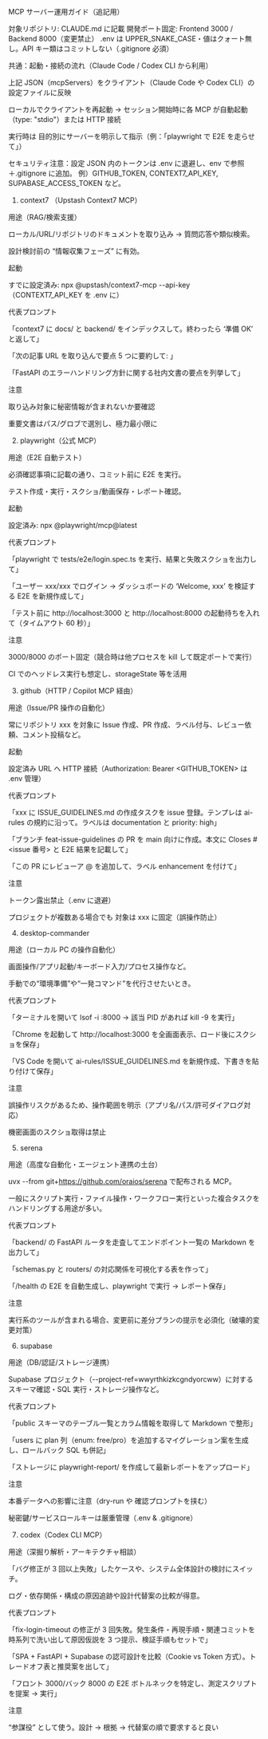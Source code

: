 MCP サーバー運用ガイド（追記用）

対象リポジトリ: CLAUDE.md に記載
開発ポート固定: Frontend 3000 / Backend 8000（変更禁止）
.env は UPPER_SNAKE_CASE・値はクォート無し。API キー類はコミットしない（.gitignore 必須）

共通：起動・接続の流れ（Claude Code / Codex CLI から利用）

上記 JSON（mcpServers）をクライアント（Claude Code や Codex CLI）の設定ファイルに反映

ローカルでクライアントを再起動 → セッション開始時に各 MCP が自動起動（type: "stdio"）または HTTP 接続

実行時は 目的別にサーバーを明示して指示（例：「playwright で E2E を走らせて」）

セキュリティ注意：設定 JSON 内のトークンは .env に退避し、env で参照＋.gitignore に追加。
例）GITHUB_TOKEN, CONTEXT7_API_KEY, SUPABASE_ACCESS_TOKEN など。

1. context7 （Upstash Context7 MCP）

用途（RAG/検索支援）

ローカル/URL/リポジトリのドキュメントを取り込み → 質問応答や類似検索。

設計検討前の “情報収集フェーズ” に有効。

起動

すでに設定済み: npx @upstash/context7-mcp --api-key <KEY>（CONTEXT7_API_KEY を .env に）

代表プロンプト

「context7 に docs/ と backend/ をインデックスして。終わったら ‘準備 OK’ と返して」

「次の記事 URL を取り込んで要点 5 つに要約して: <URL>」

「FastAPI のエラーハンドリング方針に関する社内文書の要点を列挙して」

注意

取り込み対象に秘密情報が含まれないか要確認

重要文書はパス/グロブで選別し、極力最小限に

2. playwright（公式 MCP）

用途（E2E 自動テスト）

必須確認事項に記載の通り、コミット前に E2E を実行。

テスト作成・実行・スクショ/動画保存・レポート確認。

起動

設定済み: npx @playwright/mcp@latest

代表プロンプト

「playwright で tests/e2e/login.spec.ts を実行、結果と失敗スクショを出力して」

「ユーザー xxx/xxx でログイン → ダッシュボードの ‘Welcome, xxx’ を検証する E2E を新規作成して」

「テスト前に http://localhost:3000
と http://localhost:8000
の起動待ちを入れて（タイムアウト 60 秒）」

注意

3000/8000 のポート固定（競合時は他プロセスを kill して既定ポートで実行）

CI でのヘッドレス実行も想定し、storageState 等を活用

3. github（HTTP / Copilot MCP 経由）

用途（Issue/PR 操作の自動化）

常にリポジトリ xxx を対象に Issue 作成、PR 作成、ラベル付与、レビュー依頼、コメント投稿など。

起動

設定済み URL へ HTTP 接続（Authorization: Bearer <GITHUB_TOKEN> は .env 管理）

代表プロンプト

「xxx に ISSUE_GUIDELINES.md の作成タスクを issue 登録。テンプレは ai-rules の規約に沿って。ラベルは documentation と priority: high」

「ブランチ feat-issue-guidelines の PR を main 向けに作成。本文に Closes #<issue 番号> と E2E 結果を記載して」

「この PR にレビューア @<member> を追加して、ラベル enhancement を付けて」

注意

トークン露出禁止（.env に退避）

プロジェクトが複数ある場合でも 対象は xxx に固定（誤操作防止）

4. desktop-commander

用途（ローカル PC の操作自動化）

画面操作/アプリ起動/キーボード入力/プロセス操作など。

手動での“環境準備”や“一発コマンド”を代行させたいとき。

代表プロンプト

「ターミナルを開いて lsof -i :8000 → 該当 PID があれば kill -9 <PID> を実行」

「Chrome を起動して http://localhost:3000 を全画面表示、ロード後にスクショを保存」

「VS Code を開いて ai-rules/ISSUE_GUIDELINES.md を新規作成、下書きを貼り付けて保存」

注意

誤操作リスクがあるため、操作範囲を明示（アプリ名/パス/許可ダイアログ対応）

機密画面のスクショ取得は禁止

5. serena

用途（高度な自動化・エージェント連携の土台）

uvx --from git+https://github.com/oraios/serena で配布される MCP。

一般にスクリプト実行・ファイル操作・ワークフロー実行といった複合タスクをハンドリングする用途が多い。

代表プロンプト

「backend/ の FastAPI ルータを走査してエンドポイント一覧の Markdown を出力して」

「schemas.py と routers/ の対応関係を可視化する表を作って」

「/health の E2E を自動生成し、playwright で実行 → レポート保存」

注意

実行系のツールが含まれる場合、変更前に差分プランの提示を必須化（破壊的変更対策）

6. supabase

用途（DB/認証/ストレージ連携）

Supabase プロジェクト（--project-ref=wwyrthkizkcgndyorcww）に対するスキーマ確認・SQL 実行・ストレージ操作など。

代表プロンプト

「public スキーマのテーブル一覧とカラム情報を取得して Markdown で整形」

「users に plan 列（enum: free/pro）を追加するマイグレーション案を生成し、ロールバック SQL も併記」

「ストレージに playwright-report/ を作成して最新レポートをアップロード」

注意

本番データへの影響に注意（dry-run や 確認プロンプトを挟む）

秘密鍵/サービスロールキーは厳重管理（.env & .gitignore）

7. codex（Codex CLI MCP）

用途（深掘り解析・アーキテクチャ相談）

「バグ修正が 3 回以上失敗」したケースや、システム全体設計の検討にスイッチ。

ログ・依存関係・構成の原因追跡や設計代替案の比較が得意。

代表プロンプト

「fix-login-timeout の修正が 3 回失敗。発生条件・再現手順・関連コミットを時系列で洗い出して原因仮説を 3 つ提示、検証手順もセットで」

「SPA + FastAPI + Supabase の認可設計を比較（Cookie vs Token 方式）。トレードオフ表と推奨案を出して」

「フロント 3000/バック 8000 の E2E ボトルネックを特定し、測定スクリプトを提案 → 実行」

注意

“参謀役” として使う。設計 → 根拠 → 代替案の順で要求すると良い
